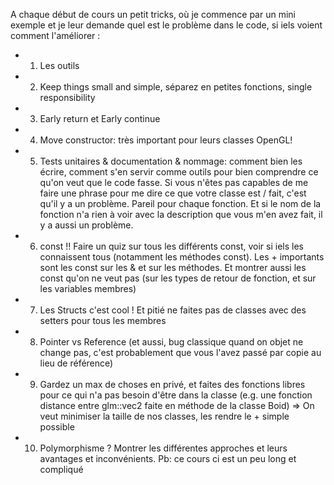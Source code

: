 A chaque début de cours un petit tricks, où je commence par un mini exemple et je leur demande quel est le problème dans le code, si iels voient comment l'améliorer :
- 1. Les outils
- 2. Keep things small and simple, séparez en petites fonctions, single responsibility
- 3. Early return et Early continue
- 4. Move constructor: très important pour leurs classes OpenGL!
- 5. Tests unitaires & documentation & nommage: comment bien les écrire, comment s'en servir comme outils pour bien comprendre ce qu'on veut que le code fasse. Si vous n'êtes pas capables de me faire une phrase pour me dire ce que votre classe est / fait, c'est qu'il y a un problème. Pareil pour chaque fonction. Et si le nom de la fonction n'a rien à voir avec la description que vous m'en avez fait, il y a aussi un problème.
- 6. const !! Faire un quiz sur tous les différents const, voir si iels les connaissent tous (notamment les méthodes const). Les + importants sont les const sur les & et sur les méthodes. Et montrer aussi les const qu'on ne veut pas (sur les types de retour de fonction, et sur les variables membres)
- 7. Les Structs c'est cool ! Et pitié ne faites pas de classes avec des setters pour tous les membres
- 8. Pointer vs Reference (et aussi, bug classique quand on objet ne change pas, c'est probablement que vous l'avez passé par copie au lieu de référence)
- 9. Gardez un max de choses en privé, et faites des fonctions libres pour ce qui n'a pas besoin d'être dans la classe (e.g. une fonction distance entre glm::vec2 faite en méthode de la classe Boid) => On veut minimiser la taille de nos classes, les rendre le + simple possible
- 10. Polymorphisme ? Montrer les différentes approches et leurs avantages et inconvénients. Pb: ce cours ci est un peu long et compliqué